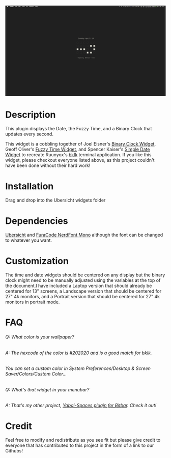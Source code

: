 ![Screenshot](/Screenshot.png)

# Description
This plugin displays the Date, the Fuzzy Time, and a Binary Clock that updates every second.

This widget is a cobbling together of Joel Eisner's [Binary Clock Widget](https://github.com/joeleisner/ubersicht-binary-clock), Geoff Oliver's [Fuzzy Time Widget](https://github.com/plan8studios/fuzzytime), and Spencer Kaiser's [Simple Date Widget](https://github.com/felixhageloh/uebersicht-widgets/blob/master/SimpleDate/index.coffee) to recreate Ruunyox's [bklk](https://github.com/Ruunyox/bklk) terminal application. If you like this widget, please checkout everyone listed above, as this project couldn't have been done without their hard work!

# Installation
Drag and drop into the Ubersicht widgets folder

# Dependencies
[Ubersicht](http://tracesof.net/uebersicht/) and [FuraCode NerdFont Mono](https://github.com/ryanoasis/nerd-fonts/tree/master/patched-fonts/FiraCode) although the font can be changed to whatever you want.

# Customization
The time and date widgets should be centered on any display but the binary clock might need to be manually adjusted using the variables at the top of the document.I have included a Laptop version that should already be centered for 13" screens, a Landscape version that should be centered for 27" 4k monitors, and a Portrait version that should be centered for 27" 4k monitors in portrait mode.

# FAQ

###### Q: What color is your wallpaper?

###### A: The hexcode of the color is #202020 and is a good match for bklk. 
######    You can set a custom color in System Preferences/Desktop & Screen Saver/Colors/Custom Color...

###### Q: What's that widget in your menubar?

###### A: That's my other project, [Yabai-Spaces plugin for Bitbar](https://github.com/SxC97/Yabai-Spaces). Check it out!

# Credit
Feel free to modify and redistribute as you see fit but please give credit to everyone that has contributed to this project in the form of a link to our Githubs!
